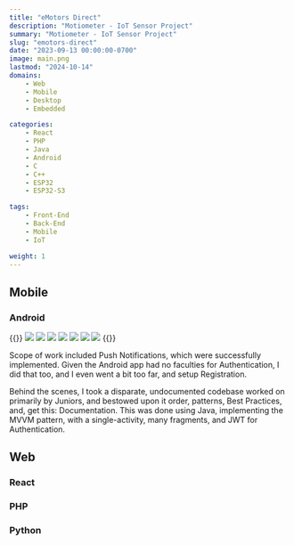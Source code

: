 ```yaml
---
title: "eMotors Direct"
description: "Motiometer - IoT Sensor Project"
summary: "Motiometer - IoT Sensor Project"
slug: "emotors-direct"
date: "2023-09-13 00:00:00-0700"
image: main.png
lastmod: "2024-10-14"
domains:
    - Web
    - Mobile
    - Desktop
    - Embedded

categories:
    - React
    - PHP
    - Java
    - Android
    - C
    - C++
    - ESP32
    - ESP32-S3

tags:
    - Front-End
    - Back-End
    - Mobile
    - IoT

weight: 1
---
```

## Mobile
### Android
{{<gallery>}}
  <img src="eMotors_Splash.png" class="grid-w50 md:grid-w33"/>
  <img src="eMotors_Welcome_Back.png" class="grid-w50 md:grid-w33"/>
  <img src="eMotors_Forgot_Password.png" class="grid-w50 md:grid-w33"/>
  <img src="Create_Account_Company_Details.png" class="grid-w50 md:grid-w33" />
  <img src="Create_Account_Details.png" class="grid-w50 md:grid-w33" />
  <img src="Complete_Account_Creation.png" class="grid-w50 md:grid-w33" />
  <img src="Verify_Email.png" class="grid-w50 md:grid-w33" />
{{</gallery>}}

Scope of work included Push Notifications, which were successfully implemented. Given the Android app had no 
faculties for Authentication, I did that too, and I even went a bit too far, and setup Registration.

Behind the scenes, I took a disparate, undocumented codebase worked on primarily by Juniors, and bestowed upon it 
order, patterns, Best Practices, and, get this: Documentation. This was done using Java, implementing the MVVM pattern, with a single-activity, 
many fragments, and JWT for Authentication.

## Web
### React
### PHP
### Python




